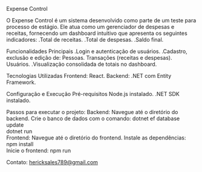 Expense Control

O Expense Control é um sistema desenvolvido como parte de um teste para processo de estágio. Ele atua como um gerenciador de despesas e receitas, fornecendo um dashboard intuitivo que apresenta os seguintes indicadores:
  .Total de receitas.
  .Total de despesas.
  .Saldo final.
  
Funcionalidades Principais
  .Login e autenticação de usuários.
  .Cadastro, exclusão e edição de:
    Pessoas.
    Transações (receitas e despesas).
    Usuários.
 .Visualização consolidada de totais no dashboard.

 
Tecnologias Utilizadas
Frontend: React.
Backend: .NET com Entity Framework.

Configuração e Execução
Pré-requisitos
Node.js instalado.
.NET SDK instalado.

Passos para executar o projeto:
  Backend:
    Navegue até o diretório do backend.
    Crie o banco de dados com o comando:
    dotnet ef database update  
    dotnet run  
Frontend:
    Navegue até o diretório do frontend.
    Instale as dependências:
      npm install  
    Inicie o frontend:
      npm run  

Contato: hericksales789@gmail.com
